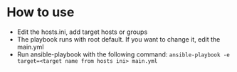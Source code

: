 # How to use
- Edit the hosts.ini, add target hosts or groups
- The playbook runs with root default. If you want to change it, edit the main.yml
- Run ansible-playbook with the following command:
 ```ansible-playbook -e target=<target name from hosts ini> main.yml```

